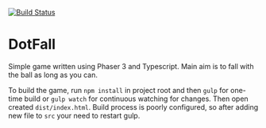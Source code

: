 [![Build Status](https://dev.azure.com/PiotrLadonski/DotFall/_apis/build/status/Voodu.dot-fall?branchName=master)](https://dev.azure.com/PiotrLadonski/DotFall/_build/latest?definitionId=1?branchName=master)

# DotFall
Simple game written using Phaser 3 and Typescript.
Main aim is to fall with the ball as long as you can.

To build the game, run `npm install` in project root and then `gulp` for one-time build or `gulp watch` for continuous watching for changes. Then open created `dist/index.html`.
Build process is poorly configured, so after adding new file to `src` your need to restart gulp.
